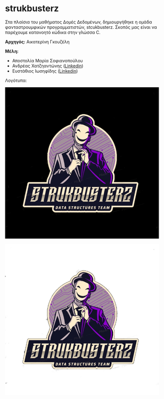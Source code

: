 # strukbusterz

Στα πλαίσια του μαθήματος Δομές Δεδομένων, δημιουργήθηκε η ομάδα φανταστρουμφικών προγραμματιστών, stcukbusterz. 
Σκοπός μας είναι να παρέχουμε κατανοητό κώδικα στην γλώσσα C. 

**Αρχηγός:** 
Αικατερίνη Γκουζέλη  

**Μέλη:** 
* Αποστολία Μαρία Σοφιανοπούλου  
* Ανδρέας Χατζηαντώνης  ([Linkedin](https://www.linkedin.com/in/andreas-hadjiantonis-a92833208/))
* Ευστάθιος Ιωσηφίδης ([Linkedin](https://www.linkedin.com/in/eiosifidis/))
  
Λογότυπα:  

![Logo Dark](/logo/strukbusterz.jpg)
  
![Logo White](/logo/strukbusterz_white.jpg)
